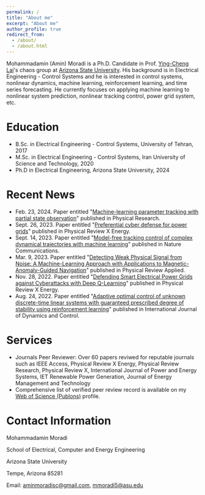 ```yaml
---
permalink: /
title: "About me"
excerpt: "About me"
author_profile: true
redirect_from: 
  - /about/
  - /about.html
---
```


Mohammadamin (Amin) Moradi is a Ph.D. Candidate in Prof. [Ying-Cheng Lai](http://chaos1.la.asu.edu/~ylai1/)'s chaos group at [Arizona State University](https://www.asu.edu/). His background is in Electrical Engineering - Control Systems and he is interested in control systems, nonlinear dynamics, machine learning, reinforcement learning, and time series forecasting. He currently focuses on applying machine learning to nonlinear system prediction, nonlinear tracking control, power grid system, etc.

# Education

* B.Sc. in Electrical Engineering - Control Systems, University of Tehran, 2017
* M.Sc. in Electrical Engineering - Control Systems, Iran University of Science and Technology, 2020
* Ph.D in Electrical Engineering, Arizona State University, 2024
  
# Recent News
* Feb. 23, 2024. Paper entitled "[Machine-learning parameter tracking with partial state observation](https://journals.aps.org/prresearch/abstract/10.1103/PhysRevResearch.6.013196)" published in Physical Research.
* Sept. 26, 2023. Paper entitled "[Preferential cyber defense for power grids](https://journals.aps.org/prxenergy/accepted/7107bT15P5517308605c011386934512faeaa2b7b)" published in Physical Review X Energy.
* Sept. 14, 2023. Paper entitled "[Model-free tracking control of complex dynamical trajectories with machine learning](https://www.nature.com/articles/s41467-023-41379-3)" published in Nature Communications.
* Mar. 9, 2023. Paper entitled "[Detecting Weak Physical Signal from Noise: A Machine-Learning Approach with Applications to Magnetic-Anomaly-Guided Navigation](https://journals.aps.org/prapplied/abstract/10.1103/PhysRevApplied.19.034030)" published in Physical Review Applied.
* Nov. 28, 2022. Paper entitled "[Defending Smart Electrical Power Grids against Cyberattacks with Deep Q-Learning](https://journals.aps.org/prxenergy/abstract/10.1103/PRXEnergy.1.033005)" published in Physical Review X Energy.
* Aug. 24, 2022. Paper entitled "[Adaptive optimal control of unknown discrete-time linear systems with guaranteed prescribed degree of stability using reinforcement learning](https://link.springer.com/article/10.1007/s40435-021-00836-x)" published in International Journal of Dynamics and Control.

# Services
* Journals Peer Reviewer: Over 60 papers reviwed for reputable journals such as IEEE Access, Physical Review X Energy, Physical Review Research, Physical Review X, International Journal of Power and Energy Systems, IET Renewable Power Generation, Journal of Energy Management and Technology
* Comprehensive list of verified peer review record is available on my [Web of Science (Publons)](https://www.webofscience.com/wos/author/record/IZE-7530-2023) profile.
# Contact Information

Mohammadamin Moradi

School of Electrical, Computer and Energy Engineering

Arizona State University

Tempe, Arizona 85281

Email: aminmoradisc@gmail.com, mmoradi5@asu.edu

<script type="text/javascript" id="clustrmaps" src="//clustrmaps.com/map_v2.js?d=gO9Pel6RN5AXTQo52tykipysKwhC66BdaVzJj_z77WQ&cl=ffffff&w=a"></script>

